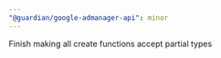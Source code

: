```yaml
---
"@guardian/google-admanager-api": minor
---
```


Finish making all create functions accept partial types
